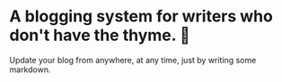 # A blogging system for writers who don't have the thyme. 🌱

Update your blog from anywhere, at any time, just by writing some markdown.